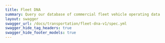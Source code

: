```yaml
---
title: Fleet DNA
summary: Query our database of commercial fleet vehicle operating data for medium and heavy-duty fleet vehicles
layout: swagger
swagger_url: /docs/transportation/fleet-dna-v1/spec.yml
swagger_hide_tag_headers: true
swagger_hide_footer_models: true
---
```

